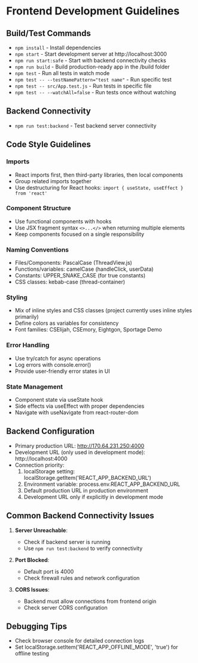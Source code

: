 # Frontend Development Guidelines

## Build/Test Commands
- `npm install` - Install dependencies
- `npm start` - Start development server at http://localhost:3000
- `npm run start:safe` - Start with backend connectivity checks
- `npm run build` - Build production-ready app in the /build folder
- `npm test` - Run all tests in watch mode
- `npm test -- --testNamePattern="test name"` - Run specific test
- `npm test -- src/App.test.js` - Run tests in specific file
- `npm test -- --watchAll=false` - Run tests once without watching

## Backend Connectivity
- `npm run test:backend` - Test backend server connectivity

## Code Style Guidelines

### Imports
- React imports first, then third-party libraries, then local components
- Group related imports together
- Use destructuring for React hooks: `import { useState, useEffect } from 'react'`

### Component Structure
- Use functional components with hooks
- Use JSX fragment syntax `<>...</>` when returning multiple elements
- Keep components focused on a single responsibility

### Naming Conventions
- Files/Components: PascalCase (ThreadView.js)
- Functions/variables: camelCase (handleClick, userData)
- Constants: UPPER_SNAKE_CASE (for true constants)
- CSS classes: kebab-case (thread-container)

### Styling
- Mix of inline styles and CSS classes (project currently uses inline styles primarily)
- Define colors as variables for consistency
- Font families: CSElijah, CSEmory, Eightgon, Sportage Demo

### Error Handling
- Use try/catch for async operations
- Log errors with console.error()
- Provide user-friendly error states in UI

### State Management
- Component state via useState hook
- Side effects via useEffect with proper dependencies
- Navigate with useNavigate from react-router-dom

## Backend Configuration
- Primary production URL: http://170.64.231.250:4000
- Development URL (only used in development mode): http://localhost:4000
- Connection priority:
  1. localStorage setting: localStorage.getItem('REACT_APP_BACKEND_URL')
  2. Environment variable: process.env.REACT_APP_BACKEND_URL 
  3. Default production URL in production environment
  4. Development URL only if explicitly in development mode

## Common Backend Connectivity Issues
1. **Server Unreachable**: 
   - Check if backend server is running
   - Use `npm run test:backend` to verify connectivity

2. **Port Blocked**:
   - Default port is 4000
   - Check firewall rules and network configuration

3. **CORS Issues**:
   - Backend must allow connections from frontend origin
   - Check server CORS configuration

## Debugging Tips
- Check browser console for detailed connection logs
- Set localStorage.setItem('REACT_APP_OFFLINE_MODE', 'true') for offline testing